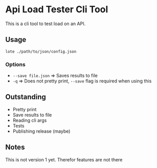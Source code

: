 # Api Load Tester Cli Tool

This is a cli tool to test load on an API.

## Usage

`lote ./path/to/json/config.json`

### Options 

- `--save file.json`    => Saves results to file
- `-q`                  => Does not pretty print, `--save` flag is required when using this

## Outstanding

- Pretty print
- Save results to file
- Reading cli args
- Tests
- Publishing release (maybe)

## Notes

This is not version 1 yet. Therefor features are not there

